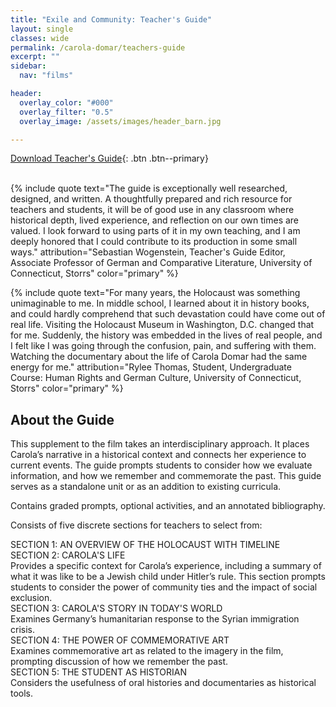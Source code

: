 ```yaml
---
title: "Exile and Community: Teacher's Guide"
layout: single
classes: wide
permalink: /carola-domar/teachers-guide
excerpt: ""
sidebar:
  nav: "films"

header:
  overlay_color: "#000"
  overlay_filter: "0.5"
  overlay_image: /assets/images/header_barn.jpg

---
```

[Download Teacher's Guide](/assets/documents/Carola_Domar_Teachers_Guide.pdf){: .btn .btn--primary}
<br />
<br />

{% include quote text="The guide is exceptionally well researched, designed, and written. A thoughtfully prepared and rich resource for teachers and students, it will be of good use in any classroom where historical depth, lived experience, and reflection on our own times are valued. I look forward to using parts of it in my own teaching, and I am deeply honored that I could contribute to its production in some small ways." attribution="Sebastian Wogenstein, Teacher's Guide Editor, Associate Professor of German and Comparative Literature, University of Connecticut, Storrs" color="primary" %}


{% include quote text="For many years, the Holocaust was something unimaginable to me. In middle school, I learned about it in history books, and could hardly comprehend that such devastation could have come out of real life. Visiting the Holocaust Museum in Washington, D.C. changed that for me. Suddenly, the history was embedded in the lives of real people, and I felt like I was going through the confusion, pain, and suffering with them. Watching the
documentary about the life of Carola Domar had the same energy for me." attribution="Rylee Thomas, Student, Undergraduate Course: Human Rights and German Culture, University of Connecticut, Storrs" color="primary" %}




## About the Guide

This supplement to the film takes an interdisciplinary approach. It places Carola’s narrative in a historical context and connects her experience to current events. The guide prompts students to consider how we evaluate information, and how we remember and commemorate the past. This guide serves as a standalone unit or as an addition to existing curricula.

Contains graded prompts, optional activities, and an annotated bibliography.

Consists of five discr​ete​ sections for teachers to select from:

SECTION 1: AN OVERVIEW OF THE HOLOCAUST WITH TIMELINE  
SECTION 2: CAROLA'S LIFE  
 Provides a specific context for Carola’s experience, including a summary of what it was like to be a Jewish child under Hitler’s rule. This section prompts students to consider the power of community ties and the impact of social exclusion.  
SECTION 3: CAROLA'S STORY IN TODAY'S WORLD  
Examines Germany’s humanitarian response to the Syrian immigration crisis.  
SECTION 4: THE POWER OF COMMEMORATIVE ART  
Examines commemorative art as related to the imagery in the film, prompting discussion of how we remember the past.  
SECTION 5: THE STUDENT AS HISTORIAN  
Considers the usefulness of oral histories and documentaries as historical tools.  
